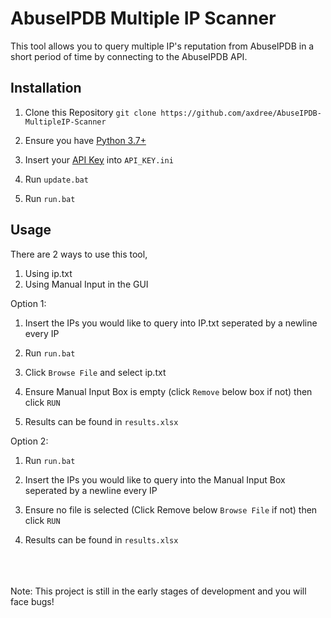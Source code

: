 # AbuseIPDB Multiple IP Scanner
This tool allows you to query multiple IP's reputation from AbuseIPDB in a short period of time by connecting to the AbuseIPDB API.

## Installation
1. Clone this Repository
    `git clone https://github.com/axdree/AbuseIPDB-MultipleIP-Scanner`

2. Ensure you have [Python 3.7+](https://www.python.org/downloads/release/python-379/)
3. Insert your [API Key](https://www.abuseipdb.com/account/api) into `API_KEY.ini`
4. Run `update.bat`
5. Run `run.bat`

## Usage
There are 2 ways to use this tool,
1. Using ip.txt
2. Using Manual Input in the GUI

Option 1:

1. Insert the IPs you would like to query into IP.txt seperated by a newline every IP

2. Run `run.bat`

3. Click `Browse File` and select ip.txt

4. Ensure Manual Input Box is empty (click `Remove` below box if not) then click `RUN`

5. Results can be found in `results.xlsx`

Option 2:

1. Run `run.bat`

2. Insert the IPs you would like to query into the Manual Input Box seperated by a newline every IP

3. Ensure no file is selected (Click Remove below `Browse File` if not) then click `RUN`

4. Results can be found in `results.xlsx`
<br>
<br>
<br>
Note:
This project is still in the early stages of development and you will face bugs!
